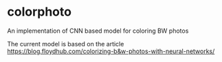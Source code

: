 # colorphoto
An implementation of CNN based model for coloring BW photos

The current model is based on the article https://blog.floydhub.com/colorizing-b&w-photos-with-neural-networks/